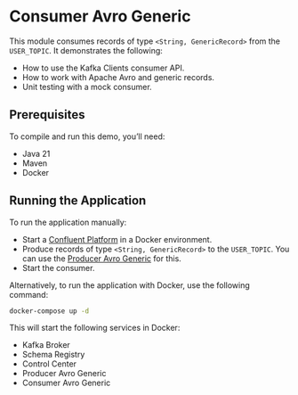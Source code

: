 # Consumer Avro Generic

This module consumes records of type `<String, GenericRecord>` from the `USER_TOPIC`.
It demonstrates the following:

- How to use the Kafka Clients consumer API.
- How to work with Apache Avro and generic records.
- Unit testing with a mock consumer.

## Prerequisites

To compile and run this demo, you’ll need:

- Java 21
- Maven
- Docker

## Running the Application

To run the application manually:

- Start a [Confluent Platform](https://docs.confluent.io/platform/current/quickstart/ce-docker-quickstart.html#step-1-download-and-start-cp) in a Docker environment.
- Produce records of type `<String, GenericRecord>` to the `USER_TOPIC`. You can use the [Producer Avro Generic](../../kafka-producer-quickstarts/kafka-producer-avro-generic) for this.
- Start the consumer.

Alternatively, to run the application with Docker, use the following command:

```bash
docker-compose up -d
```

This will start the following services in Docker:

- Kafka Broker
- Schema Registry
- Control Center
- Producer Avro Generic
- Consumer Avro Generic
